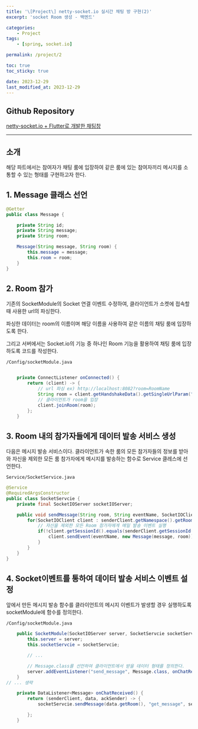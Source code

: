 ```yaml
---
title: '\[Project\] netty-socket.io 실시간 채팅 방 구현(2)'
excerpt: 'socket Room 생성 - 백엔드'

categories:
    - Project
tags:
    - [spring, socket.io]

permalink: /project/2

toc: true
toc_sticky: true

date: 2023-12-29
last_modified_at: 2023-12-29
---
```


## Github Repository

[netty-socket.io + Flutter로 개발한 채팅창](https://github.com/maruduke/flutter-chatting)

---

## 소개

해당 파트에서는 참여자가 채팅 룸에 입장하여 같은 룸에 있는 참여자끼리 메시지를 소통할 수 있는 형태를 구현하고자 한다.

## 1. Message 클래스 선언

```java
@Getter
public class Message {

    private String id;
    private String message;
    private String room;

    Message(String message, String room) {
        this.message = message;
        this.room = room;
    }
}

```

## 2. Room 참가

기존의 SocketModule의 Socket 연결 이벤트 수정하여, 클라이언트가 소켓에 접속할 때 사용한 url의 파싱한다.

파싱한 데이터는 room의 이름이며 해당 이름을 사용하여 같은 이름의 채팅 룸에 입장하도록 한다.

그리고 서버에서는 Socket.io의 기능 중 하나인 Room 기능을 활용하여 채팅 룸에 입장하도록 코드를 작성한다.

`/Config/socketModule.java`

```java

    private ConnectListener onConnected() {
        return (client) -> {
            // url 파싱 ex) http://localhost:8082?room=RoomName
            String room = client.getHandshakeData().getSingleUrlParam("room");
            // 클라이언트가 room을 입장
            client.joinRoom(room);
        };
    }
```

## 3. Room 내의 참가자들에게 데이터 발송 서비스 생성

다음은 메시지 발송 서비스이다.
클라이언트가 속한 룸의 모든 참가자들의 정보를 받아와 자신을 제외한 모든 룸 참가자에게 메시지를 발송하는 함수로 Service 클레스에 선언한다.

`Service/SocketService.java`

```java
@Service
@RequiredArgsConstructor
public class SocketServcie {
    private final SocketIOServer socketIOServer;

    public void sendMessage(String room, String eventName, SocketIOClient senderClient, String message) {
        for(SocketIOClient client : senderClient.getNamespace().getRoomOperations(room).getClients()) {
            // 자신을 제외한 모든 Room 참가자에게 메일 발송 이벤트 실행
            if(!client.getSessionId().equals(senderClient.getSessionId())) {
                client.sendEvent(eventName, new Message(message, room));
            }
        }
    }
}
```

## 4. Socket이벤트를 통하여 데이터 발송 서비스 이벤트 설정

앞에서 만든 메시지 발송 함수를 클라이언트의 메시지 이벤트가 발생할 경우 실행하도록 socketModule에 함수를 정의한다.

`/Config/socketModule.java`

```java
    public SocketModule(SocketIOServer server, SocketServcie socketServcie) {
        this.server = server;
        this.socketServcie = socketServcie;

        // ...

        // Message.class를 선언하여 클라이언트에서 받을 데이터 형태를 정의한다.
        server.addEventListener("send_message", Message.class, onChatReceived());
    }
// ... 생략

    private DataListener<Message> onChatReceived() {
        return (senderClient, data, ackSender) -> {
            socketServcie.sendMessage(data.getRoom(), "get_message", senderClient, data.getMessage());

        };
    }
```
